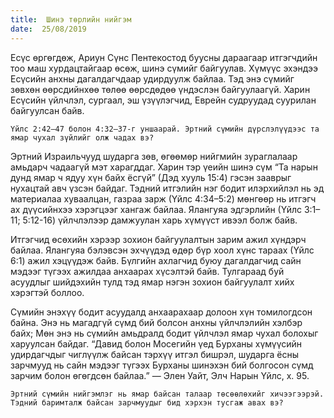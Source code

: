 ```yaml
---
title:  Шинэ төрлийн нийгэм
date:  25/08/2019
---
```


Есүс өргөгдөж, Ариун Сүнс Пентекостод буусны дараагаар итгэгчдийн тоо маш хурдацтайгаар өсөж, шинэ сүмийг байгуулав. Хүмүүс эхэндээ Есүсийн анхны дагалдагчдаар удирдуулж байлаа. Тэд энэ сүмийг зөвхөн өөрсдийнхөө төлөө өөрсдөдөө үндэслэн байгуулаагүй. Харин Есүсийн үйлчлэл, сургаал, эш үзүүлэгчид, Еврейн судруудад суурилан байгуулсан байв.

`Үйлс 2:42–47 болон 4:32–37-г уншаарай. Эртний сүмийн дүрслэлүүдээс та ямар чухал зүйлийг олж чадах вэ?`

Эртний Израильчууд шударга зөв, өгөөмөр нийгмийн зураглалаар амьдарч чадаагүй мэт харагддаг. Харин тэр үеийн шинэ сүм “Та нарын дунд ямар ч ядуу хүн байх ёсгүй” (Дэд хууль 15:4) гэсэн зааврыг нухацтай авч үзсэн байдаг. Тэдний итгэлийн нэг бодит илэрхийлэл нь эд материалаа хуваалцан, газраа зарж (Үйлс 4:34–5:2) мөнгөөр нь итгэгч ах дүүсийнхээ хэрэгцээг хангаж байлаа. Ялангуяа эдгэрлийн (Үйлс 3:1–11; 5:12-16) үйлчлэлээр дамжуулан харь хүмүүст ивээл болж байв.

Итгэгчид өсөхийн хэрээр зохион байгуулалтын зарим ажил хүндэрч байлаа. Ялангуяа бэлэвсэн эхчүүдэд өдөр бүр хоол хүнс тараах (Үйлс 6:1) ажил хэцүүдэж байв. Бүлгийн ахлагчид буюу дагалдагчид сайн мэдээг түгээх ажилдаа анхаарах хүсэлтэй байв. Тулгараад буй асуудлыг шийдэхийн тулд тэд ямар нэгэн зохион байгуулалт хийх хэрэгтэй боллоо.

Сүмийн энэхүү бодит асуудалд анхаарахаар долоон хүн томилогдсон байна. Энэ нь магадгүй сүмд бий болсон анхны үйлчлэлийн хэлбэр байх; Мөн энэ нь сүмийн амьдралд бодит үйлчлэл ямар чухал болохыг харуулсан байдаг. “Давид болон Мосегийн үед Бурханы хүмүүсийн удирдагчдыг чиглүүлж байсан тэрхүү итгэл бишрэл, шударга ёсны зарчмууд нь сайн мэдээг түгээх Бурханы шинэхэн бий болгосон сүмд зарчим болон өгөгдсөн байлаа.” — Элен Уайт, Элч Нарын Үйлс, х. 95.

`Эртний сүмийн нийгэмлэг нь ямар байсан талаар төсөөлөхийг хичээгээрэй. Тэдний баримталж байсан зарчмуудыг бид хэрхэн тусгаж авах вэ?`